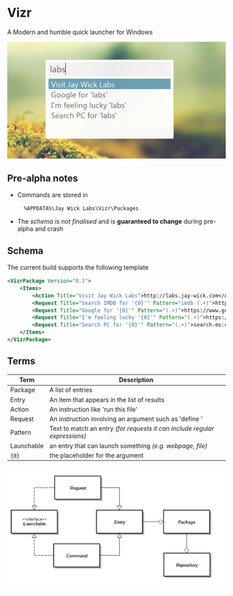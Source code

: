 Vizr
====

A Modern and humble quick launcher for Windows

![Searching 'labs' in Vizr](Preview.png)

## Pre-alpha notes
* Commands are stored in

		%APPDATA%\Jay Wick Labs\Vizr\Packages

* The *schema is not finalised* and is **guaranteed to change** during pre-alpha and crash

## Schema
The current build supports the following template

```xml
<VizrPackage Version="0.1">
	<Items>
		<Action Title="Visit Jay Wick Labs">http://labs.jay-wick.com</Action>
		<Request Title="Search IMDB for '{0}'" Pattern="imdb (.+)">http://www.imdb.com/find?q={0}</Request>
		<Request Title="Google for '{0}'" Pattern="(.+)">https://www.google.com/search?q={0}</Request>
		<Request Title="I'm feeling lucky '{0}'" Pattern="(.+)">https://www.google.com/search?q={0}&amp;btnI</Request>
		<Request Title="Search PC for '{0}'" Pattern="(.+)">search-ms:query={0}&amp;</Request>
	</Items>
</VizrPackage>
```

## Terms
| Term | Description |
|------|-------------|
| Package | A list of entries |
| Entry | An item that appears in the list of results |
| Action | An instruction like 'run this file' |
| Request | An instruction involving an argument such as 'define <word>' |
| Pattern | Text to match an entry _(for requests it can include regular expressions)_ |
| Launchable | an entry that can launch something _(e.g. webpage, file)_ |
| `{0}` | the placeholder for the argument |

![Entry and related classes](ClassDiagram.png)